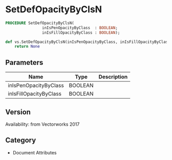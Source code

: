 # SetDefOpacityByClsN

```pascal
PROCEDURE SetDefOpacityByClsN(
				inIsPenOpacityByClass  : BOOLEAN;
				inIsFillOpacityByClass : BOOLEAN);
```

```python
def vs.SetDefOpacityByClsN(inIsPenOpacityByClass, inIsFillOpacityByClass):
    return None
```

## Parameters
|Name|Type|Description|
|---|---|---|
|inIsPenOpacityByClass|BOOLEAN|   |
|inIsFillOpacityByClass|BOOLEAN|   |

## Version
Availability: from Vectorworks 2017

## Category
* Document Attributes

